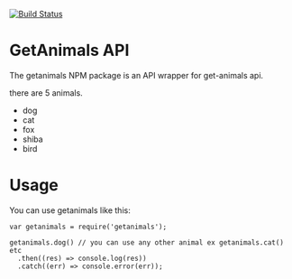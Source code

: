 [![Build Status](https://travis-ci.org/EliteDaMyth/getanimals.svg?branch=master)](https://travis-ci.org/EliteDaMyth/getanimals)
# GetAnimals API
The getanimals NPM package is an API wrapper for get-animals api.

there are 5 animals.
-   dog
-   cat
-   fox
-   shiba
-   bird

# Usage 

You can use getanimals like this:
````
var getanimals = require('getanimals');

getanimals.dog() // you can use any other animal ex getanimals.cat() etc
  .then((res) => console.log(res))
  .catch((err) => console.error(err));
